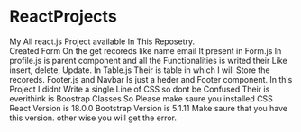 # ReactProjects
My All react.js Project available In This Reposetry.  
Created Form On the get recoreds like name email It present in Form.js
In profile.js is parent component and all the Functionalities is writed their Like insert, delete, Update.
In Table.js Their is table in which I will Store the recoreds.
Footer.js and Navbar Is just a heder and Footer component.
In this Project I didnt Write a single Line of CSS so dont be Confused Their is everithink is Boostrap Classes So Please make saure you installed CSS 
React Version is 18.0.0
Bootstrap Version is 5.1.11
Make saure that you have this version. other wise you will get the error.
